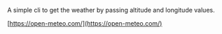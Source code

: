 A simple cli to get the weather by passing altitude and longitude values.

[https://open-meteo.com/](https://open-meteo.com/)